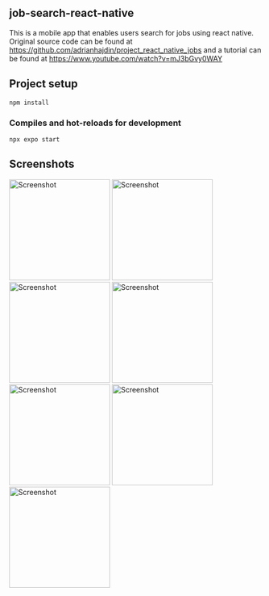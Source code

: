 ## job-search-react-native
This is a mobile app that enables users search for jobs using react native. Original source code can be found at https://github.com/adrianhajdin/project_react_native_jobs and a tutorial can be found at https://www.youtube.com/watch?v=mJ3bGvy0WAY


## Project setup
```
npm install
```

### Compiles and hot-reloads for development
```
npx expo start
```


## Screenshots
<img src="assets/images/IMG_8121.PNG" alt="Screenshot" width="200">
<img src="assets/images/IMG_8122.PNG" alt="Screenshot" width="200">
<img src="assets/images/IMG_8123.PNG" alt="Screenshot" width="200">
<img src="assets/images/IMG_8124.PNG" alt="Screenshot" width="200">
<img src="assets/images/IMG_8125.PNG" alt="Screenshot" width="200">
<img src="assets/images/IMG_8126.PNG" alt="Screenshot" width="200">
<img src="assets/images/IMG_8127.PNG" alt="Screenshot" width="200">